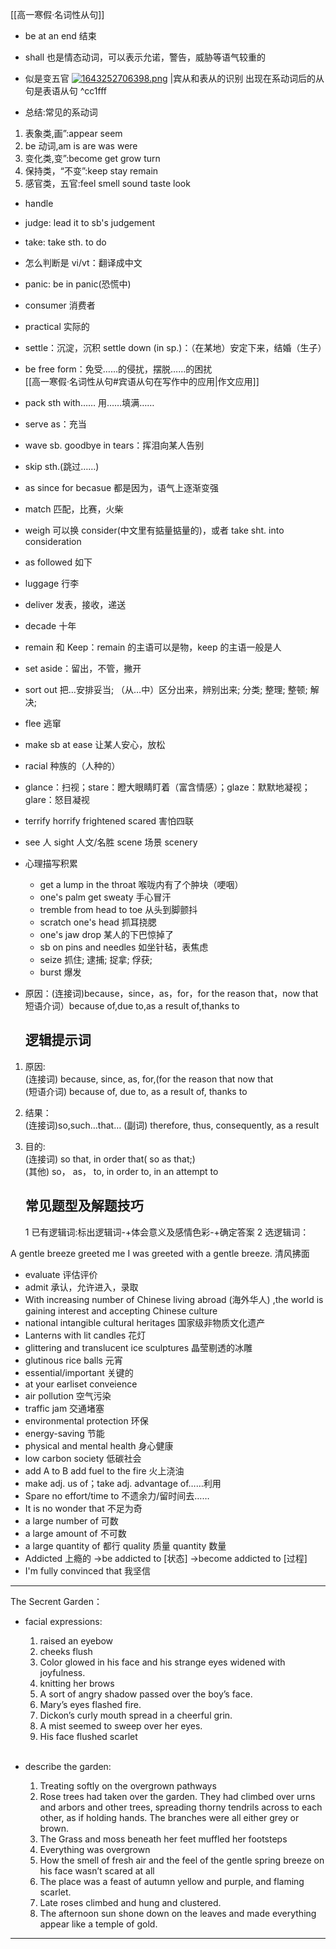 [[高一寒假·名词性从句]]

- be at an end 结束

- shall 也是情态动词，可以表示允诺，警告，威胁等语气较重的

- 似是变五官
  [![1643252706398.png](https://pic.jitudisk.com/public/2022/01/26/1a4943bd28da1.png)](https://pic.jitudisk.com/public/2022/01/26/1a4943bd28da1.png)
  |宾从和表从的识别
  出现在系动词后的从句是表语从句 ^cc1fff
- 总结:常见的系动词

1. 表象类,画”:appear seem
2. be 动词,am is are was were
3. 变化类,变”:become get grow turn
4. 保持类，“不变”:keep stay remain
5. 感官类，五官:feel smell sound taste look

- handle
- judge: lead it to sb's judgement
- take: take sth. to do
- 怎么判断是 vi/vt：翻译成中文
- panic: be in panic(恐慌中)
- consumer 消费者
- practical 实际的
- settle：沉淀，沉积 settle down (in sp.)：（在某地）安定下来，结婚（生子）
- be free form：免受……的侵扰，摆脱……的困扰  
  [[高一寒假·名词性从句#宾语从句在写作中的应用|作文应用]]
- pack sth with…… 用……填满……
- serve as：充当
- wave sb. goodbye in tears：挥泪向某人告别
- skip sth.(跳过……)
- as since for becasue 都是因为，语气上逐渐变强
- match 匹配，比赛，火柴
- weigh 可以换 consider(中文里有掂量掂量的)，或者 take sht. into consideration
- as followed 如下
- luggage 行李
- deliver 发表，接收，递送
- decade 十年
- remain 和 Keep：remain 的主语可以是物，keep 的主语一般是人
- set aside：留出，不管，撇开
- sort out 把…安排妥当; （从…中）区分出来，辨别出来; 分类; 整理; 整顿; 解决;
- flee 逃窜
- make sb at ease 让某人安心，放松
- racial 种族的（人种的）
- glance：扫视；stare：瞪大眼睛盯着（富含情感）；glaze：默默地凝视；glare：怒目凝视
- terrify horrify frightened scared 害怕四联
- see 人 sight 人文/名胜 scene 场景 scenery
- 心理描写积累
  - get a lump in the throat 喉咙内有了个肿块（哽咽）
  - one's palm get sweaty 手心冒汗
  - tremble from head to toe 从头到脚颤抖
  - scratch one's head 抓耳挠腮
  - one's jaw drop 某人的下巴惊掉了
  - sb on pins and needles 如坐针毡，表焦虑
  - seize 抓住; 逮捕; 捉拿; 俘获;
  - burst 爆发
- 原因：(连接词)because，since，as，for，for the reason that，now that
  短语介词）because of,due to,as a result of,thanks to

  ## 逻辑提示词

1. 原因: <br>(连接词) because, since, as, for,(for the reason that now that  
   (短语介词) because of, due to, as a result of, thanks to

2. 结果：<br>(连接词)so,such…that…
   (副词) therefore, thus, consequently, as a result
3. 目的: <br>(连接词) so that, in order that( so as that;)  
    (其他) so， as， to, in order to, in an attempt to
   ## 常见题型及解题技巧
   1 已有逻辑词:标出逻辑词-+体会意义及感情色彩-+确定答案
   2 选逻辑词：

A gentle breeze greeted me
I was greeted with a gentle breeze.
清风拂面

- evaluate 评估评价
- admit 承认，允许进入，录取
- With increasing number of Chinese living abroad (海外华人) ,the world is gaining interest and accepting Chinese culture
- national intangible cultural heritages
  国家级非物质文化遗产
- Lanterns with lit candles
  花灯
- glittering and translucent ice sculptures
  晶莹剔透的冰雕
- glutinous rice balls
  元宵
- essential/important 关键的
- at your earliset conveience
- air pollution 空气污染
- traffic jam 交通堵塞
- environmental protection 环保
- energy-saving 节能
- physical and mental health 身心健康
- low carbon society 低碳社会
- add A to B add fuel to the fire 火上浇油
- make adj. us of；take adj. advantage of……利用
- Spare no effort/time to 不遗余力/留时间去……
- It is no wonder that 不足为奇
- a large number of 可数
- a large amount of 不可数
- a large quantity of 都行 quality 质量 quantity 数量
- Addicted 上瘾的 →be addicted to [状态] →become addicted to [过程]
- I'm fully convinced that 我坚信

---

The Secrent Garden：

- facial expressions:
  1. raised an eyebow
  2. cheeks flush
  3. Color glowed in his face and his strange eyes widened with joyfulness.
  4. knitting her brows
  5. A sort of angry shadow passed over the boy’s face.
  6. Mary’s eyes flashed fire.
  7. Dickon’s curly mouth spread in a cheerful grin.
  8. A mist seemed to sweep over her eyes.
  9. His face flushed scarlet<br><br>
- describe the garden:

  1. Treating softly on the overgrown pathways
  2. Rose trees had taken over the garden. They had climbed over urns and arbors and other trees, spreading thorny tendrils across to each other, as if holding hands. The branches were all either grey or brown.
  3. The Grass and moss beneath her feet muffled her footsteps
  4. Everything was overgrown
  5. How the smell of fresh air and the feel of the gentle spring breeze on his face wasn’t scared at all
  6. The place was a feast of autumn yellow and purple, and flaming scarlet.
  7. Late roses climbed and hung and clustered.
  8. The afternoon sun shone down on the leaves and made everything appear like a temple of gold.

---
